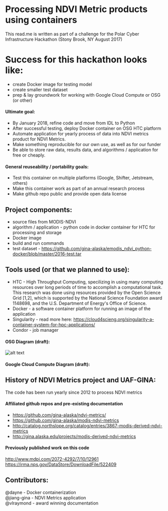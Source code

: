 # Processing NDVI Metric products using containers
This read.me is written as part of a challenge for the Polar Cyber Infrastructure Hackathon (Stony Brook, NY August 2017)




# Success for this hackathon looks like:
* create Docker image for testing model
* create smaller test dataset
* prep & lay groundwork for working with Google Cloud Compute or OSG (or other)  

#### Ultimate goal: 
* By January 2018, refine code and move from IDL to Python
* After successful testing, deploy Docker container on OSG HTC platform
* Automate application for yearly process of data into NDVI metrics product for NDVI Metrics. 
* Make something reproducible for our own use, as well as for our funder
* Be able to store raw data, results data, and algorithms / application for free or cheaply.

#### General reuseability / portability goals:
* Test this container on multiple platforms (Google, Shifter, Jetstream, others)
* Make this container work as part of an annual research process
* Make github repo public and provide open data license

## Project components:
* source files from MODIS-NDVI
* algorithm / application - python code in docker container for HTC for processing and storage
* Docker image
* build and run commands
* test dataset - https://github.com/gina-alaska/emodis_ndvi_python-docker/blob/master/2016-test.tar

## Tools used (or that we planned to use):
* HTC - High Throughput Computing, specilizing in using many computing resources over long periods of time to accomplish a computational task. This research was done using resources provided by the Open Science Grid [1,2], which is supported by the National Science Foundation award 1148698, and the U.S. Department of Energy's Office of Science.   
* Docker - a software container platform for running an image of the application
* Singularity - read more here: https://cloud4scieng.org/singularity-a-container-system-for-hpc-applications/  
* Condor - job manager

#### OSG Diagram (draft):
![alt text](https://github.com/gina-alaska/emodis_ndvi_python-docker/blob/master/NDVItoDocker.jpg)

#### Google Cloud Compute Diagram (draft):


## History of NDVI Metrics project and UAF-GINA:
The code has been run yearly since 2012 to process NDVI metrics

#### Affiliated github repos and pre-existing documentation
* https://github.com/gina-alaska/ndvi-metrics/
* https://github.com/gina-alaska/modis-ndvi-metrics
* http://catalog.northslope.org/catalog/entries/3867-modis-derived-ndvi-metrics
* http://gina.alaska.edu/projects/modis-derived-ndvi-metrics

#### Previously published work on this code
http://www.mdpi.com/2072-4292/7/10/12961  
https://irma.nps.gov/DataStore/DownloadFile/522409  

## Contributors:
@dayne - Docker containerization  
@jiang-gina - NDVI Metrics application  
@vlraymond - award winning documentation  

